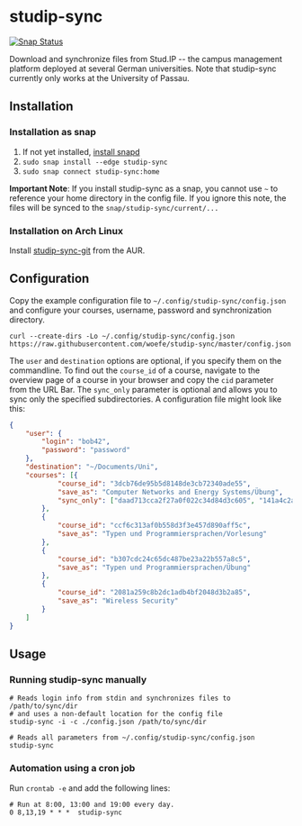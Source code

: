 # studip-sync

[![Snap Status](https://build.snapcraft.io/badge/woefe/studip-sync.svg)](https://build.snapcraft.io/user/woefe/studip-sync)

Download and synchronize files from Stud.IP -- the campus management platform deployed at several German universities.
Note that studip-sync currently only works at the University of Passau.

## Installation

### Installation as snap

1. If not yet installed, [install snapd](https://docs.snapcraft.io/core/install)
2. `sudo snap install --edge studip-sync`
3. `sudo snap connect studip-sync:home`

**Important Note**: If you install studip-sync as a snap, you cannot use `~` to reference your home directory in the
config file. If you ignore this note, the files will be synced to the `snap/studip-sync/current/...`

### Installation on Arch Linux
Install [studip-sync-git](https://aur.archlinux.org/packages/studip-sync-git/) from the AUR.

## Configuration

Copy the example configuration file to `~/.config/studip-sync/config.json` and configure your courses, username,
password and synchronization directory.

```shell
curl --create-dirs -Lo ~/.config/studip-sync/config.json https://raw.githubusercontent.com/woefe/studip-sync/master/config.json 
```

The `user` and `destination` options are optional, if you specify them on the commandline. To find out the `course_id`
of a course, navigate to the overview page of a course in your browser and copy the `cid` parameter from the URL Bar.
The `sync_only` parameter is optional and allows you to sync only the specified subdirectories. A configuration file
might look like this:

```json
{
    "user": {
        "login": "bob42",
        "password": "password"
    },
    "destination": "~/Documents/Uni",
    "courses": [{
            "course_id": "3dcb76de95b5d8148de3cb72340ade55",
            "save_as": "Computer Networks and Energy Systems/Übung",
            "sync_only": ["daad713cca2f27a0f022c34d84d3c605", "141a4c2ac3bd5b9f8321355192feead8"]
        },
        {
            "course_id": "ccf6c313af0b558d3f3e457d890aff5c",
            "save_as": "Typen und Programmiersprachen/Vorlesung"
        },
        {
            "course_id": "b307cdc24c65dc487be23a22b557a8c5",
            "save_as": "Typen und Programmiersprachen/Übung"
        },
        {
            "course_id": "2081a259c8b2dc1adb4bf2048d3b2a85",
            "save_as": "Wireless Security"
        }
    ]
}
```

## Usage
### Running studip-sync manually
```shell
# Reads login info from stdin and synchronizes files to /path/to/sync/dir
# and uses a non-default location for the config file
studip-sync -i -c ./config.json /path/to/sync/dir

# Reads all parameters from ~/.config/studip-sync/config.json
studip-sync
```

### Automation using a cron job
Run `crontab -e` and add the following lines:
```
# Run at 8:00, 13:00 and 19:00 every day.
0 8,13,19 * * *  studip-sync
```
